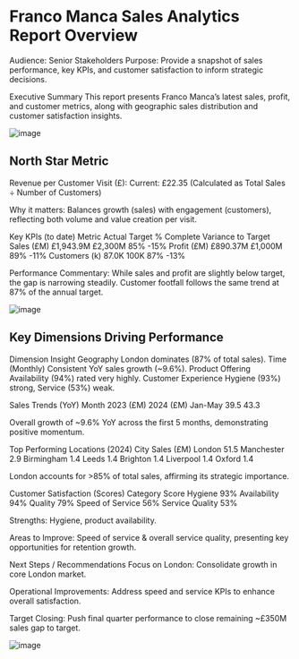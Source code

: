 # Franco Manca Sales Analytics Report Overview
Audience: Senior Stakeholders
Purpose: Provide a snapshot of sales performance, key KPIs, and customer satisfaction to inform strategic decisions.

Executive Summary
This report presents Franco Manca’s latest sales, profit, and customer metrics, along with geographic sales distribution and customer satisfaction insights.

![image](https://github.com/user-attachments/assets/a8a6b28f-8fc3-4200-96fe-6d43bdebbeac)

## North Star Metric
Revenue per Customer Visit (£):
Current: £22.35
(Calculated as Total Sales ÷ Number of Customers)

Why it matters:
Balances growth (sales) with engagement (customers), reflecting both volume and value creation per visit.


Key KPIs (to date)
Metric	Actual	Target	% Complete	Variance to Target
Sales (£M)	£1,943.9M	£2,300M	85%	-15%
Profit (£M)	£890.37M	£1,000M	89%	-11%
Customers (k)	87.0K	100K	87%	-13%

Performance Commentary:
While sales and profit are slightly below target, the gap is narrowing steadily. Customer footfall follows the same trend at 87% of the annual target.


![image](https://github.com/user-attachments/assets/70834a03-19a5-4a06-ab7a-6d888e2b39e2)

## Key Dimensions Driving Performance
Dimension	Insight
Geography	London dominates (87% of total sales).
Time (Monthly)	Consistent YoY sales growth (~9.6%).
Product Offering	Availability (94%) rated very highly.
Customer Experience	Hygiene (93%) strong, Service (53%) weak.

Sales Trends (YoY)
Month	2023 (£M)	2024 (£M)
Jan-May	39.5	43.3

Overall growth of ~9.6% YoY across the first 5 months, demonstrating positive momentum.

Top Performing Locations (2024)
City	Sales (£M)
London	51.5
Manchester	2.9
Birmingham	1.4
Leeds	1.4
Brighton	1.4
Liverpool	1.4
Oxford	1.4

London accounts for >85% of total sales, affirming its strategic importance.

Customer Satisfaction (Scores)
Category	Score
Hygiene	93%
Availability	94%
Quality	79%
Speed of Service	56%
Service Quality	53%

Strengths: Hygiene, product availability.

Areas to Improve: Speed of service & overall service quality, presenting key opportunities for retention growth.

Next Steps / Recommendations
Focus on London: Consolidate growth in core London market.

Operational Improvements: Address speed and service KPIs to enhance overall satisfaction.

Target Closing: Push final quarter performance to close remaining ~£350M sales gap to target.


![image](https://github.com/user-attachments/assets/f07c55a3-9ca2-42ee-9e7f-7983e34a316a)


